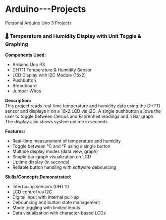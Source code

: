 # Arduino---Projects
Personal Arduino Uno 3 Projects 

### 🌡️ Temperature and Humidity Display with Unit Toggle & Graphing

**Components Used:**
- Arduino Uno R3  
- DHT11 Temperature & Humidity Sensor  
- LCD Display with I2C Module (16x2)  
- Pushbutton  
- Breadboard  
- Jumper Wires  

**Description:**  
This project reads real-time temperature and humidity data using the DHT11 sensor and displays it on a 16x2 LCD via I2C. A single pushbutton allows the user to toggle between Celsius and Fahrenheit readings and a Bar graph. The display also shows system uptime in seconds.


**Features:**
- Real-time measurement of temperature and humidity  
- Toggle between °C and °F using a single button  
- Multiple display modes (data view, graph)  
- Simple bar-graph visualization on LCD  
- Uptime display (in seconds)  
- Reliable button handling with software debouncing  

**Skills/Concepts Demonstrated:**
- Interfacing sensors (DHT11)  
- LCD control via I2C  
- Digital input with internal pull-up  
- Debouncing and button state management  
- Mode toggling with limited inputs  
- Data visualization with character-based LCDs  
